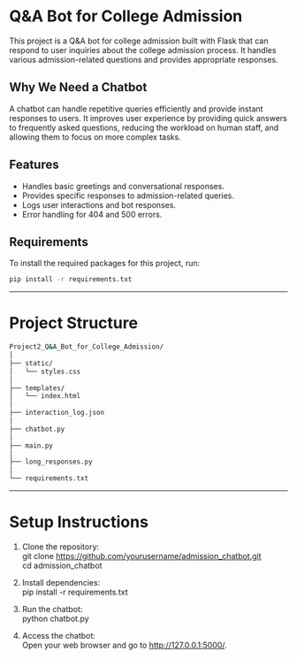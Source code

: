 # Q&A Bot for College Admission

This project is a Q&A bot for college admission built with Flask that can respond to user inquiries about the college admission process. It handles various admission-related questions and provides appropriate responses.

## Why We Need a Chatbot

A chatbot can handle repetitive queries efficiently and provide instant responses to users. It improves user experience by providing quick answers to frequently asked questions, reducing the workload on human staff, and allowing them to focus on more complex tasks.

## Features

- Handles basic greetings and conversational responses.
- Provides specific responses to admission-related queries.
- Logs user interactions and bot responses.
- Error handling for 404 and 500 errors.

## Requirements

To install the required packages for this project, run:

```bash
pip install -r requirements.txt
```
---------------------------------------------------------------------------

# Project Structure

```bash
Project2_Q&A_Bot_for_College_Admission/
│
├── static/
│   └── styles.css
│
├── templates/
│   └── index.html
│
├── interaction_log.json
│
├── chatbot.py
│
├── main.py
│
├── long_responses.py
│
└── requirements.txt

```
---------------------------------------------------------------------------

# Setup Instructions

1) Clone the repository:<br>
   git clone https://github.com/yourusername/admission_chatbot.git <br>
   cd admission_chatbot

2) Install dependencies: <br>
   pip install -r requirements.txt

3) Run the chatbot:<br>
   python chatbot.py

4) Access the chatbot: <br>
   Open your web browser and go to http://127.0.0.1:5000/.
   
